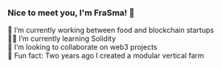 ### Nice to meet you, I'm FraSma! 👋

🦄 I’m currently working between food and blockchain startups<br>
🙇🏻 I’m currently learning Solidity <br>
👯 I’m looking to collaborate on web3 projects <br>
🌳 Fun fact: Two years ago I created a modular vertical farm <br>

